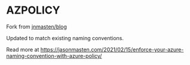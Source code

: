 # AZPOLICY

Fork from [jnmasten/blog](https://github.com/jnmasten/blog/tree/main/azure/policy/namingConvention)

Updated to match existing naming conventions.

Read more at https://jasonmasten.com/2021/02/15/enforce-your-azure-naming-convention-with-azure-policy/

